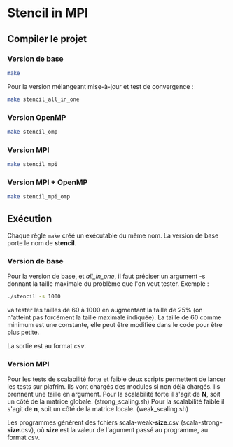 # Stencil in MPI
## Compiler le projet

### Version de base
```sh
make
```

Pour la version mélangeant mise-à-jour et test de convergence :

```sh
make stencil_all_in_one
```
### Version OpenMP

```sh
make stencil_omp
```

### Version MPI

```sh
make stencil_mpi
```

### Version MPI + OpenMP

```sh
make stencil_mpi_omp
```
## Exécution

Chaque règle `make` créé un exécutable du même nom.
La version de base porte le nom de **stencil**.

### Version de base
Pour la version de base, et *all_in_one*, il faut préciser un argument -s donnant la taille maximale du problème que l'on veut tester.
Exemple :

```sh
./stencil -s 1000
```

va tester les tailles de 60 à 1000 en augmentant la taille de 25% (on n'atteint pas forcément la taille maximale indiquée).
La taille de 60 comme minimum est une constante, elle peut être modifiée dans le code pour être plus petite.

La sortie est au format *csv*.

### Version MPI

Pour les tests de scalabilité forte et faible deux scripts permettent de lancer les tests sur plafrim.
Ils vont chargés des modules si non déjà chargés.
Ils prennent une taille en argument.
Pour la scalabilité forte il s'agit de **N**, soit un côté de la matrice globale. (strong_scaling.sh)
Pour la scalabilité faible il s'agit de **n**, soit un côté de la matrice locale. (weak_scaling.sh)

Les programmes génèrent des fchiers scala-weak-**size**.csv (scala-strong-**size**.csv), où **size** est la valeur de l'agument passé au programme, au format *csv*.
